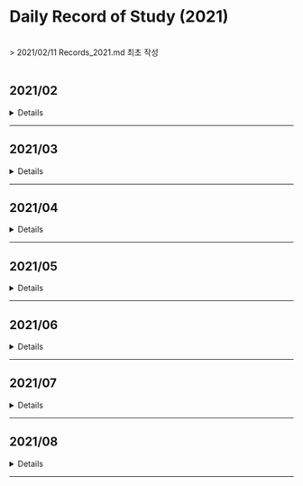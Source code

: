 # Daily Record of Study (2021)
<br>
> 2021/02/11 Records_2021.md 최초 작성<br>
<br>


## 2021/02
<details value="보기">
<summary>Details</summary>
<div markdown="1">

### 2021/02/11
- BOJ 2630 분할정복
- BOJ 4779 분할정복
- BOJ 1780 분할정복
- BOJ 1802 분할정복
- BOJ 1074 분할정복

### 2021/02/12
- BOJ 2839 DP
- BOJ 2407 DP
- BOJ 1992 분할정복
- *BOJ 2579 DP (미완)*

### 2021/02/13
- BOJ 2579 DP
- BOJ 1463 DP
- BOJ 1010 DP
- *BOJ 1051 브루트포스 (미완)*

### 2021/02/14
- BOJ 1051 브루트포스
- BOJ 1912 DP
- BOJ 9465 DP

### 2021/02/15
- BOJ 1699 DP
- BOJ 11726 DP
- BOJ 17829 분할정복

### 2021/02/16
- BOJ 2309 브루트포스
- BOJ 3040 브루트포스

### 2021/02/17
- BOJ 1158 큐

### 2021/02/18
- BOJ 11727 DP
- BOJ 1436 브루트포스

### 2021/02/19
- BOJ 1927 우선순위큐
- BOJ 11279 우선순위큐
- BOJ 11286 우선순위큐
- BOJ 15903 우선순위큐
- BOJ 14592 구현
- BOJ 14593 구현

### 2021/02/20
- BOJ 1003 DP
- BOJ 1199 DFS

### 2021/02/21
- BOJ 1926 DFS
- BOJ 1012 DFS

### 2021/02/22
- BOJ 11724 DFS
- BOJ 1743 DFS
- BOJ 2667 DFS
- BOJ 2150 SCC

### 2021/02/23
- BOJ 1629 분할정복
- BOJ 1182 브루트포스

### 2021/02/24
- BOJ 10870 DP
- BOJ 1991 트리
- BOJ 11725 BFS

### 2021/02/25
- BOJ 1260 DFS/BFS
- BOJ 4803 DFS

### 2021/02/26
- BOJ 1018 브루트포스
- BOJ 2644 BFS
- BOJ 2583 DFS

### 2021/02/27
- BOJ 10026 DFS

### 2021/02/28
- BOJ 1715 우선순위큐
- BOJ 2075 우선순위큐
- BOJ 2178 BFS

</div>
</details>

---

## 2021/03
<details value="보기">
<summary>Details</summary>
<div markdown="1">

### 2021/03/01
- BOJ 1753 다익스트라
- BOJ 1916 다익스트라
- BOJ 1504 다익스트라

### 2021/03/02
- BOJ 4485 다익스트라

### 2021/03/03
- BOJ 1238 다익스트라
- BOJ 1261 다익스트라

### 2021/03/04
- BOJ 1149 DP

### 2021/03/05
- BOJ 10828 스택
- BOJ 11657 벨만포드

### 2021/03/07
- BOJ 1068 DFS

### 2021/03/08
- BOJ 9655 수학

### 2021/03/10
- BOJ 11404 플로이드

### 2021/03/11
- BOJ 11403 플로이드
- BOJ 1389 플로이드

### 2021/03/12
- BOJ 1613 플로이드

### 2021/03/13
- BOJ 1956 플로이드
- BOJ 1107 브루트포스

### 2021/03/14
- BOJ 1620 자료구조
- BOJ 11052 DP

### 2021/03/15
- BOJ 2805 이분탐색
- BOJ 2512 이분탐색

### 2021/03/16
- BOJ 1654 이분탐색
- AOJ RATIO 이분탐색

### 2021/03/17
- BOJ 2343 이분탐색

### 2021/03/18
- BOJ 8986 삼분탐색
- BOJ 9998 삼분탐색

### 2021/03/19
- BOJ 2110 이분탐색

### 2021/03/20
- BOJ 16434 이분탐색

### 2021/03/21
- BOJ 11053 DP
- BOJ 1978 소수판별
- BOJ 2960 소수판별
- BOJ 6588 소수판별

### 2021/03/22
- BOJ 4948 소수판별
- BOJ 1016 소수판별

### 2021/03/23
- BOJ 1735 유클리드
- BOJ 2168 유클리드

### 2021/03/24
- BOJ 11723 비트마스킹

### 2021/03/25
- BOJ 14569 비트마스킹

### 2021/03/26
- BOJ 2133 비트마스킹/DP

### 2021/03/27
- BOJ 1094 비트마스킹

### 2021/03/28
- BOJ 14852 DP

### 2021/03/29
- BOJ 2606 DFS

### 2021/03/30
- BOJ 1697 BFS

</div>
</details>

---



## 2021/04
<details value="보기">
<summary>Details</summary>
<div markdown="1">

### 2021/04/01
- BOJ 4963 BFS

### 2021/04/02
- BOJ 7576 BFS

### 2021/04/03
- BOJ 7569 BFS

### 2021/04/04
- BOJ 1764 자료구조

### 2021/04/05
- BOJ 2609 유클리드

### 2021/04/06
- BOJ 7562 BFS

### 2021/04/07
- BOJ 7662 자료구조

### 2021/04/08
- BOJ 9095 DP

### 2021/04/09
- BOJ 11660 누적합

### 2021/04/10
- BOJ 16507 누적합

### 2021/04/11
- BOJ 9461 DP

### 2021/04/12
- BOJ 2015 누적합

### 2021/04/13
- BOJ 1935 스택

### 2021/04/14
- BOJ 11659 누적합

### 2021/04/15
- BOJ 1920 자료구조

### 2021/04/16
- BOJ 11866 큐

### 2021/04/17
- BOJ 1786 KMP

### 2021/04/18
- BOJ 16172 KMP

### 2021/04/19
- BOJ 9253 KMP

### 2021/04/20
- *BOJ 9248 접미사배열 (미완)*

### 2021/04/21
- BOJ 14425 트리

### 2021/04/22
- BOJ 9248 접미사배열

### 2021/04/23
- BOJ 3033 접미사배열
- BOJ 1701 KMP
- BOJ 1967 트리

### 2021/04/24
- BOJ 2263 트리
- BOJ 5639 트리

### 2021/04/25
- BOJ 1167 트리/DFS
- BOJ 2696 우선순위큐
- BOJ 1655 우선순위큐

### 2021/04/26
- BOJ 2042 세그먼트트리
- BOJ 1275 세그먼트트리

### 2021/04/27
- BOJ 2268 세그먼트트리
- BOJ 2357 세그먼트트리

### 2021/04/28
- BOJ 5676 세그먼트트리
- BOJ 10868 세그먼트트리
- BOJ 15650 브루트포스

### 2021/04/29
- BOJ 11505 세그먼트트리

### 2021/04/30
- BOJ 1717 유니온파인드
- BOJ 1976 유니온파인드

</div>
</details>

---

## 2021/05
<details value="보기">
<summary>Details</summary>
<div markdown="1">
  
### 2021/05/01
- BOJ 16562 유니온파인드
- BOJ 4195 유니온파인드

### 2021/05/02
- BOJ 5052 트라이

### 2021/05/03
- BOJ 10757 수학

### 2021/05/04
- BOJ 14428 세그먼트트리

### 2021/05/05
- BOJ 12852 DP

### 2021/05/06
- BOJ 2252 위상정렬

### 2021/05/07
- BOJ 1516 위상정렬
- BOJ 1766 위상정렬
- BOJ 1005 위상정렬
- BOJ 9470 위상정렬

### 2021/05/08
- BOJ 2637 위상정렬
- BOJ 16168 오일러경로

### 2021/05/09
- BOJ 1987 DFS

### 2021/05/10
- BOJ 11266 BCC

### 2021/05/11
- BOJ 11400 BCC

### 2021/05/12
- BOJ 2623 위상정렬

### 2021/05/13
- BOJ 6672 BCC
- BOJ 10891 BCC

### 2021/05/14
- BOJ 1170 BCC
- BOJ 1506 SCC

### 2021/05/15
- BOJ 6543 SCC
- BOJ 3977 SCC

### 2021/05/16
- BOJ 11280 2-SAT

### 2021/05/17
- BOJ 11281 2-SAT
  
### 2021/05/18
- BOJ 2207 2-SAT
  
### 2021/05/19
- BOJ 1759 백트래킹
- BOJ 9663 백트래킹 
  
### 2021/05/20
- BOJ 15654 백트래킹
- BOJ 10597 백트래킹
  
### 2021/05/21
- BOJ 3648 2-SAT
  
### 2021/05/22
- BOJ 15783 SCC
- BOJ 3747 2-SAT
- BOJ 13549 BFS
  
### 2021/05/23
- BOJ 12851 BFS
- BOJ 13913 BFS

### 2021/05/24
- BOJ 4196 SCC
  
### 2021/05/25
- BOJ 1600 BFS
  
### 2021/05/26
- BOJ 2589 BFS
  
### 2021/05/27
- BOJ 14502 BFS

### 2021/05/28
- BOJ 17141 BFS
  
### 2021/05/29
- BOJ 17142 BFS
- BOJ 5014 BFS
  
### 2021/05/30
- BOJ 1525 BFS
- BOJ 17127 브루트포스
- BOJ 17128 구현
- BOJ 17129 BFS
- BOJ 3055 BFS
  
### 2021/05/31
- BOJ 9019 BFS

</div>
</details>

---

## 2021/06
<details value="보기">
<summary>Details</summary>
<div markdown="1">
  
### 2021/06/01
- BOJ 18352 다익스트라
  
### 2021/06/02
- BOJ 17396 다익스트라
- BOJ 2665 다익스트라/BFS

### 2021/06/03
- BOJ 10282 다익스트라
  
### 2021/06/04
- BOJ 5972 다익스트라
- BOJ 11779 다익스트라
- BOJ 2211 다익스트라
- BOJ 9370 다익스트라
  
### 2021/06/05
- BOJ 1865 벨만포드

### 2021/06/06
- BOJ 2206 BFS
  
### 2021/06/07
- BOJ 2660 플로이드
- BOJ 14938 플로이드
- BOJ 1219 벨만포드

### 2021/06/08
- BOJ 1738 벨만포드
  
### 2021/06/09
- BOJ 2458 플로이드
  
### 2021/06/10
- BOJ 10159 플로이드
- BOJ 11780 플로이드
  
### 2021/06/11
- BOJ 17182 플로이드
- BOJ 2610 플로이드
  
### 2021/06/12
- BOJ 1922 MST
- BOJ 1197 MST
- BOJ 6497 MST
  
### 2021/06/13
- BOJ 1647 MST
- BOJ 4386 MST
- BOJ 4343 MST
- BOJ 10423 MST

### 2021/06/14
- BOJ 2617 플로이드

### 2021/06/15
- BOJ 1085 수학
  
### 2021/06/16
- BOJ 1944 MST
  
### 2021/06/17
- BOJ [6086](https://github.com/clap-0/algorithm_study/blob/main/Sources/BOJ/6086_%EC%B5%9C%EB%8C%80%EC%9C%A0%EB%9F%89.cpp) 최대유량
  
### 2021/06/18
- BOJ [2188](https://github.com/clap-0/algorithm_study/blob/main/Sources/BOJ/2188_%EC%B6%95%EC%82%AC%EB%B0%B0%EC%A0%95.cpp) 최대유량

### 2021/06/19
- BOJ [2367](https://github.com/clap-0/algorithm_study/blob/main/Sources/BOJ/2367_%ED%8C%8C%ED%8B%B0.cpp) 최대유량
  
### 2021/06/20
- BOJ [11375](https://github.com/clap-0/algorithm_study/blob/main/Sources/BOJ/11375_%EC%97%B4%ED%98%88%EA%B0%95%ED%98%B8.cpp) 이분매칭
- BOJ [9576](https://github.com/clap-0/algorithm_study/blob/main/Sources/BOJ/9576_%EC%B1%85%EB%82%98%EB%88%A0%EC%A3%BC%EA%B8%B0.cpp) 이분매칭
- BOJ [11376](https://github.com/clap-0/algorithm_study/blob/main/Sources/BOJ/11376_%EC%97%B4%ED%98%88%EA%B0%95%ED%98%B82.cpp) 이분매칭
- BOJ [11377](https://github.com/clap-0/algorithm_study/blob/main/Sources/BOJ/11377_%EC%97%B4%ED%98%88%EA%B0%95%ED%98%B83.cpp) 이분매칭
  
### 2021/06/21
- BOJ [1298](https://github.com/clap-0/algorithm_study/blob/main/Sources/BOJ/1298_%EB%85%B8%ED%8A%B8%EB%B6%81%EC%9D%98%EC%A3%BC%EC%9D%B8%EC%9D%84%EC%B0%BE%EC%95%84%EC%84%9C.cpp) 이분매칭
  
### 2021/06/22
- BOJ [17412](https://github.com/clap-0/algorithm_study/blob/main/Sources/BOJ/17412_%EB%8F%84%EC%8B%9C%EC%99%95%EB%B3%B5%ED%95%98%EA%B8%B01.cpp) 최대유량
  
### 2021/06/23
- BOJ [2303](https://github.com/clap-0/algorithm_study/blob/main/Sources/BOJ/2303_%EC%88%AB%EC%9E%90%EA%B2%8C%EC%9E%84.cpp) 브루트포스
  
### 2021/06/24
- BOJ [14889](https://github.com/clap-0/algorithm_study/blob/main/Sources/BOJ/14889_%EC%8A%A4%ED%83%80%ED%8A%B8%EC%99%80%EB%A7%81%ED%81%AC.cpp) 백트래킹
  
### 2021/06/25
- BOJ [15686](https://github.com/clap-0/algorithm_study/blob/main/Sources/BOJ/15686_%EC%B9%98%ED%82%A8%EB%B0%B0%EB%8B%AC.cpp) 브루트포스
  
### 2021/06/26
- BOJ [2468](https://github.com/clap-0/algorithm_study/blob/main/Sources/BOJ/2468_%EC%95%88%EC%A0%84%EC%98%81%EC%97%AD.cpp) 브루트포스/DFS
  
### 2021/06/27
- BOJ [14503](https://github.com/clap-0/algorithm_study/blob/main/Sources/BOJ/14503_%EB%A1%9C%EB%B4%87%EC%B2%AD%EC%86%8C%EA%B8%B0.cpp) 구현/시뮬레이션
- AOJ [PICNIC](https://github.com/clap-0/algorithm_study/blob/main/Sources/AOJ/PICNIC.cpp) 브루트포스
- AOJ [BOARDCOVER](https://github.com/clap-0/algorithm_study/blob/main/Sources/AOJ/BOARDCOVER.cpp) 브루트포스
- BOJ [14500](https://github.com/clap-0/algorithm_study/blob/main/Sources/BOJ/14500_테트로미노.cpp) 브루트포스
  
### 2021/06/28
- BOJ [1062](https://github.com/clap-0/algorithm_study/blob/main/Sources/BOJ/1062_%EA%B0%80%EB%A5%B4%EC%B9%A8.cpp) 브루트포스
  
### 2021/06/29
- BOJ [2447](https://github.com/clap-0/algorithm_study/blob/main/Sources/BOJ/2447_%EB%B3%84%EC%B0%8D%EA%B8%B0-10.cpp) 분할정복
- BOJ [10830](https://github.com/clap-0/algorithm_study/blob/main/Sources/BOJ/10830_%ED%96%89%EB%A0%AC%EC%A0%9C%EA%B3%B1.cpp) 분할정복
  
### 2021/06/30
- BOJ [10819](https://github.com/clap-0/algorithm_study/blob/main/Sources/BOJ/10819_%EC%B0%A8%EC%9D%B4%EB%A5%BC%EC%B5%9C%EB%8C%80%EB%A1%9C.cpp) 브루트포스/백트래킹

</div>
</details>

---

## 2021/07
<details value="보기">
<summary>Details</summary>
<div markdown="1">

### 2021/07/01
  - BOJ [2316](https://github.com/clap-0/algorithm_study/blob/main/Sources/BOJ/2316_%EB%8F%84%EC%8B%9C%EC%99%95%EB%B3%B5%ED%95%98%EA%B8%B02.cpp) 최대유량
  - AOJ [FENCE](https://github.com/clap-0/algorithm_study/blob/main/Sources/AOJ/FENCE.cpp) 분할정복

### 2021/07/02
  - BOJ [1725](https://github.com/clap-0/algorithm_study/blob/main/Sources/BOJ/1725_%ED%9E%88%EC%8A%A4%ED%86%A0%EA%B7%B8%EB%9E%A8.cpp) 분할정복
  
### 2021/07/03
  - BOJ [2294](https://github.com/clap-0/algorithm_study/blob/main/Sources/BOJ/2294_%EB%8F%99%EC%A0%842.cpp) DP
  - BOJ [2193](https://github.com/clap-0/algorithm_study/blob/main/Sources/BOJ/2193_%EC%9D%B4%EC%B9%9C%EC%88%98.cpp) DP
  
### 2021/07/04
  - BOJ [9507](https://github.com/clap-0/algorithm_study/blob/main/Sources/BOJ/9507_GenerationsofTribbles.cpp) DP
  - BOJ [15486](https://github.com/clap-0/algorithm_study/blob/main/Sources/BOJ/15486_%ED%87%B4%EC%82%AC2.cpp) DP
  - BOJ [11053](https://github.com/clap-0/algorithm_study/blob/main/Sources/BOJ/11053_%EA%B0%80%EC%9E%A5%EA%B8%B4%EC%A6%9D%EA%B0%80%ED%95%98%EB%8A%94%EB%B6%80%EB%B6%84%EC%88%98%EC%97%B4.cpp) DP (Updated)
  - BOJ [11722](https://github.com/clap-0/algorithm_study/blob/main/Sources/BOJ/11722_%EA%B0%80%EC%9E%A5%EA%B8%B4%EA%B0%90%EC%86%8C%ED%95%98%EB%8A%94%EB%B6%80%EB%B6%84%EC%88%98%EC%97%B4.cpp) DP
  - BOJ [14002](https://github.com/clap-0/algorithm_study/blob/main/Sources/BOJ/14002_%EA%B0%80%EC%9E%A5%EA%B8%B4%EC%A6%9D%EA%B0%80%ED%95%98%EB%8A%94%EB%B6%80%EB%B6%84%EC%88%98%EC%97%B44.cpp) DP
  - BOJ [11054](https://github.com/clap-0/algorithm_study/blob/main/Sources/BOJ/11054_%EA%B0%80%EC%9E%A5%EA%B8%B4%EB%B0%94%EC%9D%B4%ED%86%A0%EB%8B%89%EB%B6%80%EB%B6%84%EC%88%98%EC%97%B4.cpp) DP
  
### 2021/07/05
  - BOJ [1520](https://github.com/clap-0/algorithm_study/blob/main/Sources/BOJ/1520_%EB%82%B4%EB%A6%AC%EB%A7%89%EA%B8%B8.cpp) DP

### 2021/07/06
  - BOJ [15988](https://github.com/clap-0/algorithm_study/blob/main/Sources/BOJ/15988_1%2C2%2C3%EB%8D%94%ED%95%98%EA%B8%B03.cpp) DP
  
### 2021/07/07
  - BOJ [11049](https://github.com/clap-0/algorithm_study/blob/main/Sources/BOJ/11049_%ED%96%89%EB%A0%AC%EA%B3%B1%EC%85%88%EC%88%9C%EC%84%9C.cpp) DP
  - BOJ [13703](https://github.com/clap-0/algorithm_study/blob/main/Sources/BOJ/13703_%EB%AC%BC%EB%B2%BC%EB%A3%A9%EC%9D%98%EC%83%9D%EC%A1%B4%ED%99%95%EB%A5%A0.cpp) DP
  
### 2021/07/08
  - BOJ [11066](https://github.com/clap-0/algorithm_study/blob/main/Sources/BOJ/11066_%ED%8C%8C%EC%9D%BC%ED%95%A9%EC%B9%98%EA%B8%B0.cpp) DP
  
### 2021/07/09
  - BOJ [12865](https://github.com/clap-0/algorithm_study/blob/main/Sources/BOJ/12865_%ED%8F%89%EB%B2%94%ED%95%9C%EB%B0%B0%EB%82%AD.cpp) DP
  
### 2021/07/10
  - BOJ [11057](https://github.com/clap-0/algorithm_study/blob/main/Sources/BOJ/11057_%EC%98%A4%EB%A5%B4%EB%A7%89%EC%88%98.cpp) DP

### 2021/07/11
  - BOJ [1932](https://github.com/clap-0/algorithm_study/blob/main/Sources/BOJ/1932_%EC%A0%95%EC%88%98%EC%82%BC%EA%B0%81%ED%98%95.cpp) DP
  - BOJ [2225](https://github.com/clap-0/algorithm_study/blob/main/Sources/BOJ/2225_%ED%95%A9%EB%B6%84%ED%95%B4.cpp) DP
  - BOJ [10971](https://github.com/clap-0/algorithm_study/blob/main/Sources/BOJ/10971_%EC%99%B8%ED%8C%90%EC%9B%90%EC%88%9C%ED%9A%8C2.cpp) 브루트포스
  
### 2021/07/12
  - BOJ [9656](https://github.com/clap-0/algorithm_study/blob/main/Sources/BOJ/9656_%EB%8F%8C%EA%B2%8C%EC%9E%842.cpp) DP
  - BOJ [9657](https://github.com/clap-0/algorithm_study/blob/main/Sources/BOJ/9657_%EB%8F%8C%EA%B2%8C%EC%9E%843.cpp) DP
  
### 2021/07/13
  - BOJ [9658](https://github.com/clap-0/algorithm_study/blob/main/Sources/BOJ/9658_%EB%8F%8C%EA%B2%8C%EC%9E%844.cpp) DP
  - BOJ [9659](https://github.com/clap-0/algorithm_study/blob/main/Sources/BOJ/9659_%EB%8F%8C%EA%B2%8C%EC%9E%845.cpp) 수학
  
### 2021/07/14
  - BOJ [11055](https://github.com/clap-0/algorithm_study/blob/main/Sources/BOJ/11055_%EA%B0%80%EC%9E%A5%ED%81%B0%EC%A6%9D%EA%B0%80%EB%B6%80%EB%B6%84%EC%88%98%EC%97%B4.cpp) DP
  - BOJ [16500](https://github.com/clap-0/algorithm_study/blob/main/Sources/BOJ/16500_%EB%AC%B8%EC%9E%90%EC%97%B4%ED%8C%90%EB%B3%84.cpp) DP
  
### 2021/07/15
  - BOJ [9251](https://github.com/clap-0/algorithm_study/blob/main/Sources/BOJ/9251_LCS.cpp) DP
  
### 2021/07/16
  - BOJ [1256](https://github.com/clap-0/algorithm_study/blob/main/Sources/BOJ/1256_%EC%82%AC%EC%A0%84.cpp) DP
  
### 2021/07/17
  - BOJ [17404](https://github.com/clap-0/algorithm_study/blob/main/Sources/BOJ/17404_RGB%EA%B1%B0%EB%A6%AC2.cpp) DP
  
### 2021/07/18
  - BOJ [5557](https://github.com/clap-0/algorithm_study/blob/main/Sources/BOJ/5557_1%ED%95%99%EB%85%84.cpp) DP
  - BOJ [17070](https://github.com/clap-0/algorithm_study/blob/main/Sources/BOJ/17070_%ED%8C%8C%EC%9D%B4%ED%94%84%EC%98%AE%EA%B8%B0%EA%B8%B01.cpp) DP
  - BOJ [2096](https://github.com/clap-0/algorithm_study/blob/main/Sources/BOJ/2096_%EB%82%B4%EB%A0%A4%EA%B0%80%EA%B8%B0.cpp) DP/슬라이딩윈도우
  - AOJ [MATCHORDER](https://github.com/clap-0/algorithm_study/blob/main/Sources/AOJ/MATCHORDER.cpp) 그리디
  - AOJ [LUNCHBOX](https://github.com/clap-0/algorithm_study/blob/main/Sources/AOJ/LUNCHBOX.cpp) 그리디
  
 ### 2021/07/19
  - AOJ [STRJOIN](https://github.com/clap-0/algorithm_study/blob/main/Sources/AOJ/STRJOIN.cpp) 그리디
  - BOJ [1563](https://github.com/clap-0/algorithm_study/blob/main/Sources/BOJ/1563_%EA%B0%9C%EA%B7%BC%EC%83%81.cpp) DP
  - BOJ [1931](https://github.com/clap-0/algorithm_study/blob/main/Sources/BOJ/1931_%ED%9A%8C%EC%9D%98%EC%8B%A4%EB%B0%B0%EC%A0%95.cpp) 그리디
  
### 2021/07/20
  - BOJ [15924](https://github.com/clap-0/algorithm_study/blob/main/Sources/BOJ/15924_%EC%9A%B1%EC%A0%9C%EB%8A%94%EC%82%AC%EA%B3%BC%ED%8C%AC%EC%9D%B4%EC%95%BC!!.cpp) DP
  
### 2021/07/21
  - BOJ [4811](https://github.com/clap-0/algorithm_study/blob/main/Sources/BOJ/4811_%EC%95%8C%EC%95%BD.cpp) DP
  - BOJ [1915](https://github.com/clap-0/algorithm_study/blob/main/Sources/BOJ/1915_%EA%B0%80%EC%9E%A5%ED%81%B0%EC%A0%95%EC%82%AC%EA%B0%81%ED%98%95.cpp) DP
  
### 2021/07/22
  - BOJ [16194](https://github.com/clap-0/algorithm_study/blob/main/Sources/BOJ/16194_%EC%B9%B4%EB%93%9C%EA%B5%AC%EB%A7%A4%ED%95%98%EA%B8%B02.cpp) DP
  
### 2021/07/23
  - BOJ [14728](https://github.com/clap-0/algorithm_study/blob/main/Sources/BOJ/14728_%EB%B2%BC%EB%9D%BD%EC%B9%98%EA%B8%B0.cpp) DP
  - BOJ [2056](https://github.com/clap-0/algorithm_study/blob/main/Sources/BOJ/2056_%EC%9E%91%EC%97%85.cpp) DP
  
### 2021/07/24
  - BOJ [2616](https://github.com/clap-0/algorithm_study/blob/main/Sources/BOJ/2616_%EC%86%8C%ED%98%95%EA%B8%B0%EA%B4%80%EC%B0%A8.cpp) DP
  - BOJ [1727](https://github.com/clap-0/algorithm_study/blob/main/Sources/BOJ/1727_%EC%BB%A4%ED%94%8C%EB%A7%8C%EB%93%A4%EA%B8%B0.cpp) DP
  
### 2021/07/25
  - BOJ [2602](https://github.com/clap-0/algorithm_study/blob/main/Sources/BOJ/2602_%EB%8F%8C%EB%8B%A4%EB%A6%AC%EA%B1%B4%EB%84%88%EA%B8%B0.cpp) DP
  - BOJ [14621](https://github.com/clap-0/algorithm_study/blob/main/Sources/BOJ/14621_%EB%82%98%EB%A7%8C%EC%95%88%EB%90%98%EB%8A%94%EC%97%B0%EC%95%A0.cpp) MST
  
### 2021/07/26
  - BOJ [9252](https://github.com/clap-0/algorithm_study/blob/main/Sources/BOJ/9252_LCS2.cpp) DP
  - BOJ [1344](https://github.com/clap-0/algorithm_study/blob/main/Sources/BOJ/1344_%EC%B6%95%EA%B5%AC.cpp) DP
  
### 2021/07/27
  - BOJ [2479](https://github.com/clap-0/algorithm_study/blob/main/Sources/BOJ/2479_%EA%B2%BD%EB%A1%9C%EC%B0%BE%EA%B8%B0.cpp) BFS
  - BOJ [13302](https://github.com/clap-0/algorithm_study/blob/main/Sources/BOJ/13302_%EB%A6%AC%EC%A1%B0%ED%8A%B8.cpp) DP
  
### 2021/07/28
  - BOJ [14567](https://github.com/clap-0/algorithm_study/blob/main/Sources/BOJ/14567_%EC%84%A0%EC%88%98%EA%B3%BC%EB%AA%A9(Prerequisite).cpp) 위상정렬
  - BOJ [20500](https://github.com/clap-0/algorithm_study/blob/main/Sources/BOJ/20500_Ezreal%EC%97%AC%EB%88%88%EB%B6%80%ED%84%B0%EA%B0%80%EB%84%A4%E3%85%88%E3%85%88.cpp) DP
  
### 2021/07/29
  - BOJ [17069](https://github.com/clap-0/algorithm_study/blob/main/Sources/BOJ/17069_%ED%8C%8C%EC%9D%B4%ED%94%84%EC%98%AE%EA%B8%B0%EA%B8%B02.cpp) DP
  - BOJ [2467](https://github.com/clap-0/algorithm_study/blob/main/Sources/BOJ/2467_%EC%9A%A9%EC%95%A1.cpp) 투포인터
  
### 2021/07/30
  - BOJ [9084](https://github.com/clap-0/algorithm_study/blob/main/Sources/BOJ/9084_%EB%8F%99%EC%A0%84.cpp) DP
  
### 2021/07/31
  - BOJ [2698](https://github.com/clap-0/algorithm_study/blob/main/Sources/BOJ/2698_%EC%9D%B8%EC%A0%91%ED%95%9C%EB%B9%84%ED%8A%B8%EC%9D%98%EA%B0%9C%EC%88%98.cpp) DP
  
</div>
</details>

---

## 2021/08

<details>
<summary>Details</summary>
<div markdown="1">
  
### 2021/08/01
  - BOJ [2157](https://github.com/clap-0/algorithm_study/blob/main/Sources/BOJ/2157_%EC%97%AC%ED%96%89.cpp) DP
  
### 2021/08/02
  - BOJ [2688](https://github.com/clap-0/algorithm_study/blob/main/Sources/BOJ/2688_%EC%A4%84%EC%96%B4%EB%93%A4%EC%A7%80%EC%95%8A%EC%95%84.cpp) DP
  
### 2021/08/03
  - BOJ [1937](https://github.com/clap-0/algorithm_study/blob/main/Sources/BOJ/1937_%EC%9A%95%EC%8B%AC%EC%9F%81%EC%9D%B4%ED%8C%90%EB%8B%A4.cpp) DP
  
### 2021/08/05
  - BOJ [10942](https://github.com/clap-0/algorithm_study/blob/main/Sources/BOJ/10942_%ED%8C%B0%EB%A6%B0%EB%93%9C%EB%A1%AC%3F.cpp) DP
  
### 2021/08/06
  - BOJ [2629](https://github.com/clap-0/algorithm_study/blob/main/Sources/BOJ/2629_%EC%96%91%ED%8C%94%EC%A0%80%EC%9A%B8.cpp) DP
  
### 2021/08/07
  - BOJ [2293](https://github.com/clap-0/algorithm_study/blob/main/Sources/BOJ/2293_%EB%8F%99%EC%A0%841.cpp) DP/슬라이딩윈도우
  
### 2021/08/08
  - BOJ [17130](https://github.com/clap-0/algorithm_study/blob/main/Sources/BOJ/17130_%ED%86%A0%EB%81%BC%EA%B0%80%EC%A0%95%EB%B3%B4%EC%84%AC%EC%97%90%EC%98%AC%EB%9D%BC%EC%98%A8%EC%9D%B4%EC%9C%A0.cpp) DP
  
### 2021/08/09
  - BOJ [1695](https://github.com/clap-0/algorithm_study/blob/main/Sources/BOJ/1695_%ED%8C%B0%EB%A6%B0%EB%93%9C%EB%A1%AC%EB%A7%8C%EB%93%A4%EA%B8%B0.cpp) DP
  
### 2021/08/10
  - BOJ [14442](https://github.com/clap-0/algorithm_study/blob/main/Sources/BOJ/14442_%EB%B2%BD%EB%B6%80%EC%88%98%EA%B3%A0%EC%9D%B4%EB%8F%99%ED%95%98%EA%B8%B02.cpp) DP
  
### 2021/08/11
  - BOJ [13699](https://github.com/clap-0/algorithm_study/blob/main/Sources/BOJ/13699_%EC%A0%90%ED%99%94%EC%8B%9D.cpp) DP
  
### 2021/08/12
  - BOJ [1577](https://github.com/clap-0/algorithm_study/blob/main/Sources/BOJ/1577_%EB%8F%84%EB%A1%9C%EC%9D%98%EA%B0%9C%EC%88%98.cpp) DP
  
### 2021/08/13
  - BOJ [2253](https://github.com/clap-0/algorithm_study/blob/main/Sources/BOJ/2253_%EC%A0%90%ED%94%84.cpp) DP
  
### 2021/08/14
  - BOJ [2651](https://github.com/clap-0/algorithm_study/blob/main/Sources/BOJ/2651_%EC%9E%90%EB%8F%99%EC%B0%A8%EA%B2%BD%EC%A3%BC%EB%8C%80%ED%9A%8C.cpp) DP
  
### 2021/08/15
  - BOJ [2758](https://github.com/clap-0/algorithm_study/blob/main/Sources/BOJ/2758_%EB%A1%9C%EB%98%90.cpp) DP
  
### 2021/08/16
  - BOJ [3908](https://github.com/clap-0/algorithm_study/blob/main/Sources/BOJ/3908_%EC%84%9C%EB%A1%9C%EB%8B%A4%EB%A5%B8%EC%86%8C%EC%88%98%EC%9D%98%ED%95%A9.cpp) DP/소수판별
  
### 2021/08/17
  - BOJ [10844](https://github.com/clap-0/algorithm_study/blob/main/Sources/BOJ/10844_%EC%89%AC%EC%9A%B4%EA%B3%84%EB%8B%A8%EC%88%98.cpp) DP
  
### 2021/08/18
  - BOJ [2600](https://github.com/clap-0/algorithm_study/blob/main/Sources/BOJ/2600_%EA%B5%AC%EC%8A%AC%EA%B2%8C%EC%9E%84.cpp) DP
  
### 2021/08/19
  - BOJ [18244](https://github.com/clap-0/algorithm_study/blob/main/Sources/BOJ/18244_%EB%B3%80%ED%98%95%EA%B3%84%EB%8B%A8%EC%88%98.cpp) DP
  
### 2021/08/20
  - BOJ [10653](https://github.com/clap-0/algorithm_study/blob/main/Sources/BOJ/10653_%EB%A7%88%EB%9D%BC%ED%86%A42.cpp) DP

</div>
</details>

---

<!--

## 2021/10

<details>
<summary>Details</summary>
<div markdown="1">

</div>
</details>

---

## 2021/11

<details>
<summary>Details</summary>
<div markdown="1">

</div>
</details>

---

## 2021/12

<details>
<summary>Details</summary>
<div markdown="1">

</div>
</details>

-->
